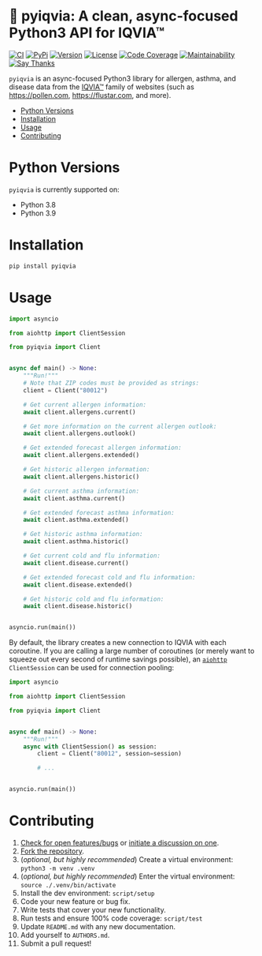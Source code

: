 # 🌻 pyiqvia: A clean, async-focused Python3 API for IQVIA™

[![CI](https://github.com/bachya/pyiqvia/workflows/CI/badge.svg)](https://github.com/bachya/pyiqvia/actions)
[![PyPi](https://img.shields.io/pypi/v/pyiqvia.svg)](https://pypi.python.org/pypi/pyiqvia)
[![Version](https://img.shields.io/pypi/pyversions/pyiqvia.svg)](https://pypi.python.org/pypi/pyiqvia)
[![License](https://img.shields.io/pypi/l/pyiqvia.svg)](https://github.com/bachya/pyiqvia/blob/master/LICENSE)
[![Code Coverage](https://codecov.io/gh/bachya/pyiqvia/branch/dev/graph/badge.svg)](https://codecov.io/gh/bachya/pyiqvia)
[![Maintainability](https://api.codeclimate.com/v1/badges/3bf37f9cabf73b5d991e/maintainability)](https://codeclimate.com/github/bachya/pyiqvia/maintainability)
[![Say Thanks](https://img.shields.io/badge/SayThanks-!-1EAEDB.svg)](https://saythanks.io/to/bachya)

`pyiqvia` is an async-focused Python3 library for allergen, asthma, and disease
data from the [IQVIA™](https://www.iqvia.com) family of websites (such as 
https://pollen.com, https://flustar.com, and more).

- [Python Versions](#python-versions)
- [Installation](#installation)
- [Usage](#usage)
- [Contributing](#contributing)

# Python Versions

`pyiqvia` is currently supported on:

* Python 3.8
* Python 3.9

# Installation

```python
pip install pyiqvia
```

# Usage

```python
import asyncio

from aiohttp import ClientSession

from pyiqvia import Client


async def main() -> None:
    """Run!"""
    # Note that ZIP codes must be provided as strings:
    client = Client("80012")

    # Get current allergen information:
    await client.allergens.current()

    # Get more information on the current allergen outlook:
    await client.allergens.outlook()

    # Get extended forecast allergen information:
    await client.allergens.extended()

    # Get historic allergen information:
    await client.allergens.historic()

    # Get current asthma information:
    await client.asthma.current()

    # Get extended forecast asthma information:
    await client.asthma.extended()

    # Get historic asthma information:
    await client.asthma.historic()

    # Get current cold and flu information:
    await client.disease.current()

    # Get extended forecast cold and flu information:
    await client.disease.extended()

    # Get historic cold and flu information:
    await client.disease.historic()


asyncio.run(main())
```

By default, the library creates a new connection to IQVIA with each coroutine. If you
are calling a large number of coroutines (or merely want to squeeze out every second of
runtime savings possible), an
[`aiohttp`](https://github.com/aio-libs/aiohttp) `ClientSession` can be used for connection
pooling:

```python
import asyncio

from aiohttp import ClientSession

from pyiqvia import Client


async def main() -> None:
    """Run!"""
    async with ClientSession() as session:
        client = Client("80012", session=session)

        # ...


asyncio.run(main())
```

# Contributing

1. [Check for open features/bugs](https://github.com/bachya/pyiqvia/issues)
  or [initiate a discussion on one](https://github.com/bachya/pyiqvia/issues/new).
2. [Fork the repository](https://github.com/bachya/pyiqvia/fork).
3. (_optional, but highly recommended_) Create a virtual environment: `python3 -m venv .venv`
4. (_optional, but highly recommended_) Enter the virtual environment: `source ./.venv/bin/activate`
5. Install the dev environment: `script/setup`
6. Code your new feature or bug fix.
7. Write tests that cover your new functionality.
8. Run tests and ensure 100% code coverage: `script/test`
9. Update `README.md` with any new documentation.
10. Add yourself to `AUTHORS.md`.
11. Submit a pull request!
